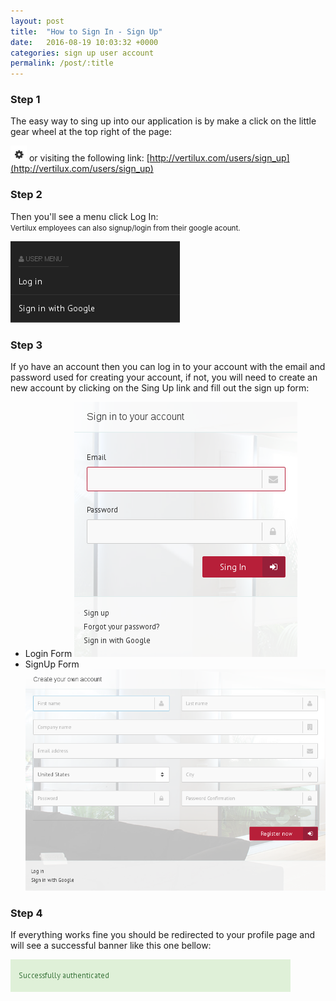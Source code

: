 ```yaml
---
layout: post
title:  "How to Sign In - Sign Up"
date:   2016-08-19 10:03:32 +0000
categories: sign up user account
permalink: /post/:title
---
```


### Step 1
The easy way to sing up into our application is by make a click on the little gear wheel at the top right of the page:  

![Cog - Top Right](/assets/images/posts/cog.png) or visiting the following link: [http://vertilux.com/users/sign_up](http://vertilux.com/users/sign_up)   

### Step 2
Then you'll see a menu click Log In:   
<small>Vertilux employees can also signup/login from their google acount.</small>   

![Sidbar Menu](/assets/images/posts/menu.png)   


### Step 3
If yo have an account then you can log in to your account with the email and password used for creating your account, if not, you will need to create an new account by clicking on the Sing Up link
and fill out the sign up form:   
- Login Form
![Log In](/assets/images/posts/login.png)   
- SignUp Form
![Sign Up](/assets/images/posts/signup.png)   

### Step 4
If everything works fine you should be redirected to your profile page and will see a successful banner like this one bellow:   

![Sign Up](/assets/images/posts/successful_banner.png)
